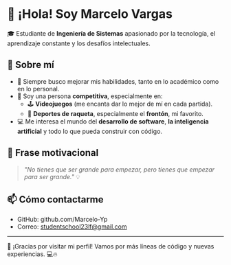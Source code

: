 
# 👋 ¡Hola! Soy Marcelo Vargas

🎓 Estudiante de **Ingeniería de Sistemas** apasionado por la tecnología, el aprendizaje constante y los desafíos intelectuales.

## 🎾 Sobre mí

- 🧠 Siempre busco mejorar mis habilidades, tanto en lo académico como en lo personal.
- 💪 Soy una persona **competitiva**, especialmente en:
  - 🕹️ **Videojuegos** (me encanta dar lo mejor de mí en cada partida).
  - 🏓 **Deportes de raqueta**, especialmente el **frontón**, mi favorito.
- 💻 Me interesa el mundo del **desarrollo de software**, **la inteligencia artificial** y todo lo que pueda construir con código.

## 🌟 Frase motivacional

> _"No tienes que ser grande para empezar, pero tienes que empezar para ser grande."_ 💡

## 📫 Cómo contactarme

- GitHub: github.com/Marcelo-Yp  
- Correo: studentschool23lf@gmail.com

---

🚀 ¡Gracias por visitar mi perfil! Vamos por más líneas de código y nuevas experiencias. 💻🔥
<!--
**Marcelo-Yp/Marcelo-Yp** is a ✨ _special_ ✨ repository because its `README.md` (this file) appears on your GitHub profile.

Here are some ideas to get you started:

- 🔭 I’m currently working on ...
- 🌱 I’m currently learning ...
- 👯 I’m looking to collaborate on ...
- 🤔 I’m looking for help with ...
- 💬 Ask me about ...
- 📫 How to reach me: ...
- 😄 Pronouns: ...
- ⚡ Fun fact: ...
-->

